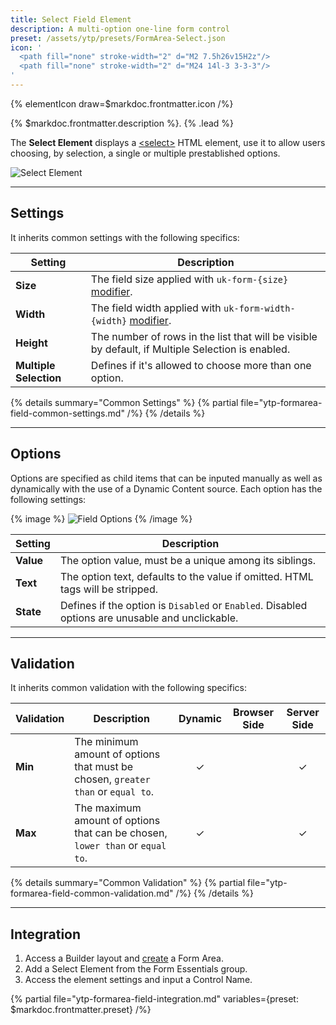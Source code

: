 ```yaml
---
title: Select Field Element
description: A multi-option one-line form control
preset: /assets/ytp/presets/FormArea-Select.json
icon: '
  <path fill="none" stroke-width="2" d="M2 7.5h26v15H2z"/>
  <path fill="none" stroke-width="2" d="M24 14l-3 3-3-3"/>
'
---
```


{% elementIcon draw=$markdoc.frontmatter.icon /%}

{% $markdoc.frontmatter.description %}. {% .lead %}

The **Select Element** displays a [\<select\>](https://developer.mozilla.org/en-US/docs/Web/HTML/Element/select) HTML element, use it to allow users choosing, by selection, a single or multiple prestablished options.

![Select Element](/assets/ytp/forms/fields/select.webp)

---

## Settings

It inherits common settings with the following specifics:

| Setting | Description |
| ------- | ----------- |
| **Size** | The field size applied with `uk-form-{size}` [modifier](https://getuikit.com/docs/form#size-modifiers). |
| **Width** | The field width applied with `uk-form-width-{width}` [modifier](https://getuikit.com/docs/form#width-modifiers). |
| **Height** | The number of rows in the list that will be visible by default, if Multiple Selection is enabled. |
| **Multiple Selection** | Defines if it's allowed to choose more than one option. |

{% details summary="Common Settings" %}
    {% partial file="ytp-formarea-field-common-settings.md" /%}
{% /details %}

---

## Options

Options are specified as child items that can be inputed manually as well as dynamically with the use of a Dynamic Content source. Each option has the following settings:

{% image %}
![Field Options](/assets/ytp/forms/fields/options.webp)
{% /image %}

| Setting | Description |
| ------- | ----------- |
| **Value** | The option value, must be a unique among its siblings. | &#x2713; |
| **Text** | The option text, defaults to the value if omitted. HTML tags will be stripped. | &#x2713; |
| **State** | Defines if the option is `Disabled` or `Enabled`. Disabled options are unusable and unclickable. | &#x2713; |

---

## Validation

It inherits common validation with the following specifics:

| Validation | Description | Dynamic | Browser Side | Server Side |
| ---------- | ----------- | :-----: | :----------: | :---------: |
| **Min** | The minimum amount of options that must be chosen, `greater than` or `equal to`. | &#x2713; | | &#x2713; |
| **Max** | The maximum amount of options that can be chosen, `lower than` or `equal to`. | &#x2713; | | &#x2713; |

{% details summary="Common Validation" %}
    {% partial file="ytp-formarea-field-common-validation.md" /%}
{% /details %}

---

## Integration

1. Access a Builder layout and [create](../../setup#creating-a-form) a Form Area.
1. Add a Select Element from the Form Essentials group.
1. Access the element settings and input a Control Name.

{% partial file="ytp-formarea-field-integration.md" variables={preset: $markdoc.frontmatter.preset} /%}
